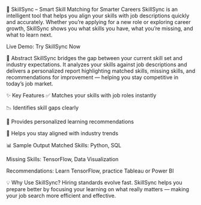 🚀 SkillSync – Smart Skill Matching for Smarter Careers
SkillSync is an intelligent tool that helps you align your skills with job descriptions quickly and accurately. Whether you’re applying for a new role or exploring career growth, SkillSync shows you what skills you have, what you’re missing, and what to learn next.

Live Demo: Try SkillSync Now

📝 Abstract
SkillSync bridges the gap between your current skill set and industry expectations. It analyzes your skills against job descriptions and delivers a personalized report highlighting matched skills, missing skills, and recommendations for improvement — helping you stay competitive in today’s job market.

✨ Key Features
✅ Matches your skills with job roles instantly

📉 Identifies skill gaps clearly

🎯 Provides personalized learning recommendations

🔄 Helps you stay aligned with industry trends

📊 Sample Output
Matched Skills: Python, SQL

Missing Skills: TensorFlow, Data Visualization

Recommendations: Learn TensorFlow, practice Tableau or Power BI

💡 Why Use SkillSync?
Hiring standards evolve fast. SkillSync helps you prepare better by focusing your learning on what really matters — making your job search more efficient and effective.


